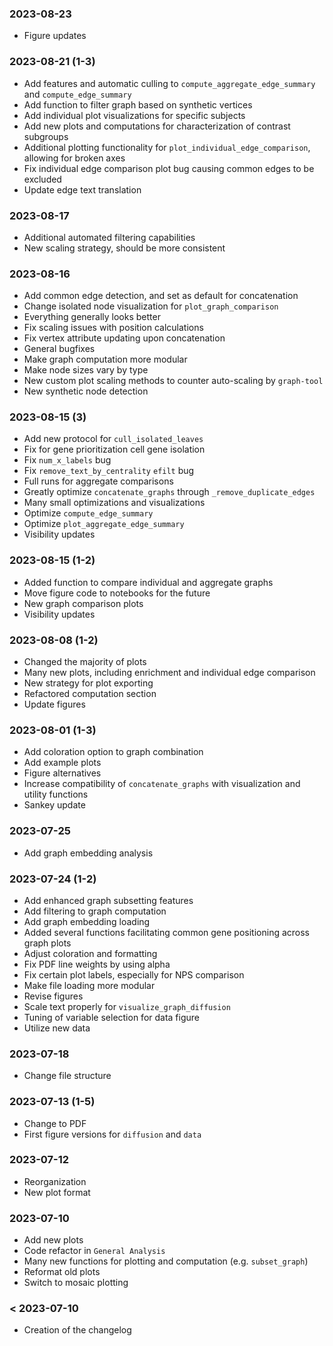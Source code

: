 ### 2023-08-23
- Figure updates

### 2023-08-21 (1-3)
- Add features and automatic culling to `compute_aggregate_edge_summary` and `compute_edge_summary`
- Add function to filter graph based on synthetic vertices
- Add individual plot visualizations for specific subjects
- Add new plots and computations for characterization of contrast subgroups
- Additional plotting functionality for `plot_individual_edge_comparison`, allowing for broken axes
- Fix individual edge comparison plot bug causing common edges to be excluded
- Update edge text translation

### 2023-08-17
- Additional automated filtering capabilities
- New scaling strategy, should be more consistent

### 2023-08-16
- Add common edge detection, and set as default for concatenation
- Change isolated node visualization for `plot_graph_comparison`
- Everything generally looks better
- Fix scaling issues with position calculations
- Fix vertex attribute updating upon concatenation
- General bugfixes
- Make graph computation more modular
- Make node sizes vary by type
- New custom plot scaling methods to counter auto-scaling by `graph-tool`
- New synthetic node detection

### 2023-08-15 (3)
- Add new protocol for `cull_isolated_leaves`
- Fix for gene prioritization cell gene isolation
- Fix `num_x_labels` bug
- Fix `remove_text_by_centrality` `efilt` bug
- Full runs for aggregate comparisons
- Greatly optimize `concatenate_graphs` through `_remove_duplicate_edges`
- Many small optimizations and visualizations
- Optimize `compute_edge_summary`
- Optimize `plot_aggregate_edge_summary`
- Visibility updates

### 2023-08-15 (1-2)
- Added function to compare individual and aggregate graphs
- Move figure code to notebooks for the future
- New graph comparison plots
- Visibility updates

### 2023-08-08 (1-2)
- Changed the majority of plots
- Many new plots, including enrichment and individual edge comparison
- New strategy for plot exporting
- Refactored computation section
- Update figures

### 2023-08-01 (1-3)
- Add coloration option to graph combination
- Add example plots
- Figure alternatives
- Increase compatibility of `concatenate_graphs` with visualization and utility functions
- Sankey update

### 2023-07-25
- Add graph embedding analysis

### 2023-07-24 (1-2)
- Add enhanced graph subsetting features
- Add filtering to graph computation
- Add graph embedding loading
- Added several functions facilitating common gene positioning across graph plots
- Adjust coloration and formatting
- Fix PDF line weights by using alpha
- Fix certain plot labels, especially for NPS comparison
- Make file loading more modular
- Revise figures
- Scale text properly for `visualize_graph_diffusion`
- Tuning of variable selection for data figure
- Utilize new data

### 2023-07-18
- Change file structure

### 2023-07-13 (1-5)
- Change to PDF
- First figure versions for `diffusion` and `data`

### 2023-07-12
- Reorganization
- New plot format

### 2023-07-10
- Add new plots
- Code refactor in `General Analysis`
- Many new functions for plotting and computation (e.g. `subset_graph`)
- Reformat old plots
- Switch to mosaic plotting

### < 2023-07-10
- Creation of the changelog

